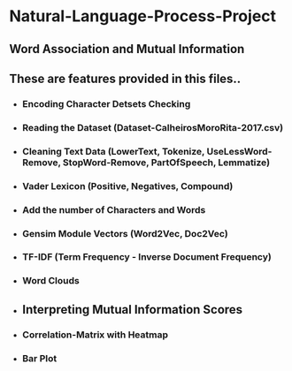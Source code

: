 # **Natural-Language-Process-Project**
## **Word Association and Mutual Information**
## These are features provided in this files..

* ### **Encoding Character Detsets Checking**
* ### **Reading the Dataset (Dataset-CalheirosMoroRita-2017.csv)**
* ### **Cleaning Text Data (LowerText, Tokenize, UseLessWord-Remove, StopWord-Remove, PartOfSpeech, Lemmatize)**
* ### **Vader Lexicon (Positive, Negatives, Compound)**
* ### **Add the number of Characters and Words**
* ### **Gensim Module Vectors (Word2Vec, Doc2Vec)**
* ### **TF-IDF (Term Frequency - Inverse Document Frequency)**
* ### **Word Clouds**
* ## **Interpreting Mutual Information Scores**
* ### **Correlation-Matrix with Heatmap**
* ### **Bar Plot**


